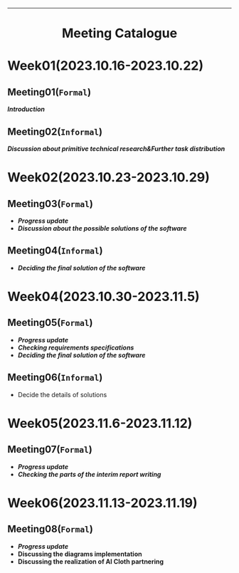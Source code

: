 
---

# <p align = "center">Meeting Catalogue</p>

# Week01(2023.10.16-2023.10.22)

## Meeting01(`Formal`)

***Introduction***

## Meeting02(`Informal`)

***Discussion about primitive technical research&Further task distribution***

# Week02(2023.10.23-2023.10.29)

## Meeting03(`Formal`)

* ***Progress update***
* ***Discussion about the possible solutions of the software***

## Meeting04(`Informal`)

* ***Deciding the final solution of the software***

# Week04(2023.10.30-2023.11.5)

## Meeting05(`Formal`)

* ***Progress update***
* ***Checking requirements specifications***
* ***Deciding the final solution of the software***

 ## Meeting06(`Informal`)

 * Decide the details of solutions

# Week05(2023.11.6-2023.11.12)

## Meeting07(`Formal`)
* ***Progress update***
* ***Checking the parts of the interim report writing***

# Week06(2023.11.13-2023.11.19)

## Meeting08(`Formal`)

* ***Progress update***
* **Discussing the diagrams implementation**
* **Discussing the realization of AI Cloth partnering**



